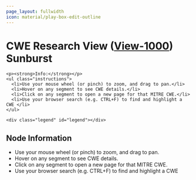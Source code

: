```yaml
---
page_layout: fullwidth
icon: material/play-box-edit-outline 
---
```


# CWE Research View ([View-1000](https://cwe.mitre.org/data/definitions/1000.html)) Sunburst

<div class="container">

  <div class="diagram-container">
    <div id="chart"></div>

    <p><strong>Info:</strong></p>
    <ul class="instructions">
      <li>Use your mouse wheel (or pinch) to zoom, and drag to pan.</li>
      <li>Hover on any segment to see CWE details.</li>
      <li>Click on any segment to open a new page for that MITRE CWE.</li>
      <li>Use your browser search (e.g. CTRL+F) to find and highlight a CWE </li>
    </ul>

    <div class="legend" id="legend"></div>
  </div>

  <div class="info-panel">
    <h2>Node Information</h2>
    <div class="node-info">
      <ul>
        <li>Use your mouse wheel (or pinch) to zoom, and drag to pan.</li>
        <li>Hover on any segment to see CWE details.</li>
        <li>Click on any segment to open a new page for that MITRE CWE.</li>
        <li>Use your browser search (e.g. CTRL+F) to find and highlight a CWE </li>
      </ul>
    </div>
  </div>

</div>
